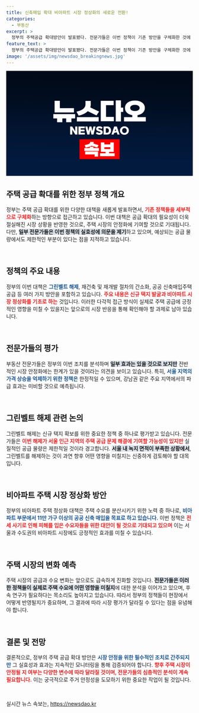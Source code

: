 ```yaml
---
title: 신축매입 확대 비아파트 시장 정상화의 새로운 전환!
categories:
  - 부동산
excerpt: >
  정부의 주택공급 확대방안이 발표됐다. 전문가들은 이번 정책이 기존 방안을 구체화한 것에 불과하며, 시장의 불안정을 해소하기엔 한계가 있다고 지적했다. 특히, 그린벨트 해제와 비아파트 정상화의 효과에 대한 논란이 일고 있다.
feature_text: >
  정부의 주택공급 확대방안이 발표됐다. 전문가들은 이번 정책이 기존 방안을 구체화한 것에 불과하며, 시장의 불안정을 해소하기엔 한계가 있다고 지적했다. 특히, 그린벨트 해제와 비아파트 정상화의 효과에 대한 논란이 일고 있다.
image: '/assets/img/newsdao_breakingnews.jpg'
---
```


<p><img src="/assets/img/newsdao_breakingnews.jpg" alt="flaretime 속보" /></p>

<h2 data-ke-size="size26">주택 공급 확대를 위한 정부 정책 개요</h2>

<p data-ke-size="size16">정부는 주택 공급 확대를 위한 다양한 대책을 새롭게 발표하면서, <b><span style="color: #ee2323;">기존 정책들을 세부적으로 구체화</span></b>하는 방향으로 접근하고 있습니다. 이번 대책은 공급 확대의 필요성이 더욱 절실해진 시장 상황을 반영한 것으로, 주택 시장의 안정화에 기여할 것으로 기대됩니다. 다만, <b><span style="background-color: #21538527;">일부 전문가들은 이번 정책의 실효성에 의문을 제기</span></b>하고 있으며, 예상되는 공급 물량에서도 제한적인 부분이 있다는 점을 지적하고 있습니다.</p>

<p data-ke-size="size16">&nbsp;</p>

<h2 data-ke-size="size26">정책의 주요 내용</h2>

<p data-ke-size="size16">정부의 이번 대책은 <b><span style="color: #1a5490;">그린벨트 해제</span></b>, 재건축 및 재개발 절차의 간소화, 공공 신축매입주택 공급 등 여러 가지 방안을 포함하고 있습니다. <b><span style="color: #ee2323;">주요 내용은 신규 택지 발굴과 비아파트 시장 정상화를 기초로 하는</span></b> 것입니다. 이러한 다각적 접근 방식이 실제로 주택 공급에 긍정적인 영향을 미칠 수 있을지는 앞으로의 시장 반응을 통해 확인해야 할 과제로 남아 있습니다.</p>

<p data-ke-size="size16">&nbsp;</p>

<h2 data-ke-size="size26">전문가들의 평가</h2>

<p data-ke-size="size16">부동산 전문가들은 정부의 이번 조치를 분석하며 <b><span style="background-color: #21538527;">일부 효과는 있을 것으로 보지만</span></b> 전반적인 시장 안정화에는 한계가 있을 것이라는 의견을 보이고 있습니다. 특히, <b><span style="color: #1a5490;">서울 지역의 가격 상승을 억제하기 위한 정책은</span></b> 한정적일 수 있으며, 강남권 같은 주요 지역에서의 파급 효과는 미비할 것으로 예측됩니다.</p>

<p data-ke-size="size16">&nbsp;</p>

<h2 data-ke-size="size26">그린벨트 해제 관련 논의</h2>

<p data-ke-size="size16">그린벨트 해제는 신규 택지 확보를 위한 중요한 정책 중 하나로 평가받고 있습니다. 전문가들은 <b><span style="color: #ee2323;">이번 해제가 서울 인근 지역의 주택 공급 문제 해결에 기여할 가능성이 있지만</span></b> 실질적인 공급 물량은 제한적일 것이라 경고합니다. <b><span style="background-color: #21538527;">서울 내 녹지 면적이 부족한 상황에서</span></b>, 그린벨트를 해제하는 것이 과연 향후 어떤 영향을 미칠지는 신중하게 검토해야 할 대목입니다.</p>

<p data-ke-size="size16">&nbsp;</p>

<h2 data-ke-size="size26">비아파트 주택 시장 정상화 방안</h2>

<p data-ke-size="size16">정부의 비아파트 주택 정상화 대책은 주택 수요를 분산시키기 위한 노력 중 하나로, <b><span style="color: #1a5490;">비아파트 부문에서 11만 가구 이상의 공공 신축 매입을 목표로 하고 있습니다.</span></b> 이번 정책은 <b><span style="color: #ee2323;">전세 사기로 인해 피해를 입은 수요자들을 위한 대안이 될 것으로 기대되고 있으며</span></b> 이는 서울과 수도권의 비아파트 시장에도 긍정적인 효과를 미칠 수 있습니다.</p>

<p data-ke-size="size16">&nbsp;</p>

<h2 data-ke-size="size26">주택 시장의 변화 예측</h2>

<p data-ke-size="size16">주택 시장의 공급과 수요 변화는 앞으로도 급속하게 진화할 것입니다. <b><span style="background-color: #21538527;">전문가들은 이러한 정책들이 실제로 주택 수요에 어떤 영향을 미칠지</span></b>에 대한 분석을 이어가고 있으며, 후속 연구가 필요하다는 목소리도 높아지고 있습니다. 따라서 정부의 정책들이 현장에서 어떻게 반영될지가 중요하며, 그 결과에 따라 시장 평가가 달라질 수 있다는 점을 유념해야 합니다.</p>

<p data-ke-size="size16">&nbsp;</p>

<h2 data-ke-size="size26">결론 및 전망</h2>

<p data-ke-size="size16">결론적으로, 정부의 주택 공급 확대 방안은 <b><span style="color: #1a5490;">시장 안정을 위한 필수적인 조치로 간주되지만</span></b> 그 실효성과 효과는 지속적인 모니터링을 통해 검증되어야 합니다. <b><span style="color: #ee2323;">향후 주택 시장이 안정될 지 여부는 다양한 변수에 따라 달라질 것이며, 전문가들의 심층적인 분석이 계속 필요합니다.</span></b> 이는 궁극적으로 주거 안정성을 도모하기 위한 중요한 작업이 될 것입니다.</p>

<p data-ke-size="size16">&nbsp;</p>
실시간 뉴스 속보는, <a href="https://newsdao.kr" rel="dofollow">https://newsdao.kr</a>


